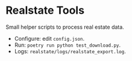 # Realstate Tools

Small helper scripts to process real estate data.

- Configure: edit `config.json`.
- Run: `poetry run python test_download.py`.
- Logs: `realstate/logs/realstate_export.log`.
